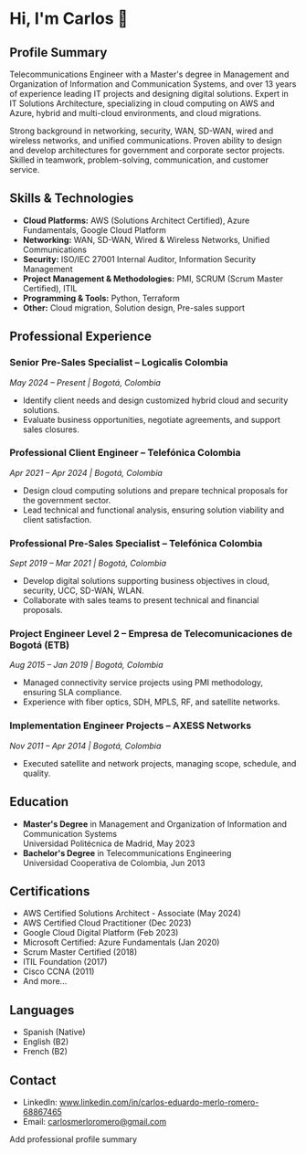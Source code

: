 # Hi, I'm Carlos 👋

## Profile Summary
Telecommunications Engineer with a Master's degree in Management and Organization of Information and Communication Systems, and over 13 years of experience leading IT projects and designing digital solutions. Expert in IT Solutions Architecture, specializing in cloud computing on AWS and Azure, hybrid and multi-cloud environments, and cloud migrations.

Strong background in networking, security, WAN, SD-WAN, wired and wireless networks, and unified communications. Proven ability to design and develop architectures for government and corporate sector projects. Skilled in teamwork, problem-solving, communication, and customer service.

## Skills & Technologies
- **Cloud Platforms:** AWS (Solutions Architect Certified), Azure Fundamentals, Google Cloud Platform  
- **Networking:** WAN, SD-WAN, Wired & Wireless Networks, Unified Communications  
- **Security:** ISO/IEC 27001 Internal Auditor, Information Security Management  
- **Project Management & Methodologies:** PMI, SCRUM (Scrum Master Certified), ITIL  
- **Programming & Tools:** Python, Terraform  
- **Other:** Cloud migration, Solution design, Pre-sales support

## Professional Experience
### Senior Pre-Sales Specialist – Logicalis Colombia  
*May 2024 – Present | Bogotá, Colombia*  
- Identify client needs and design customized hybrid cloud and security solutions.  
- Evaluate business opportunities, negotiate agreements, and support sales closures.

### Professional Client Engineer – Telefónica Colombia  
*Apr 2021 – Apr 2024 | Bogotá, Colombia*  
- Design cloud computing solutions and prepare technical proposals for the government sector.  
- Lead technical and functional analysis, ensuring solution viability and client satisfaction.

### Professional Pre-Sales Specialist – Telefónica Colombia  
*Sept 2019 – Mar 2021 | Bogotá, Colombia*  
- Develop digital solutions supporting business objectives in cloud, security, UCC, SD-WAN, WLAN.  
- Collaborate with sales teams to present technical and financial proposals.

### Project Engineer Level 2 – Empresa de Telecomunicaciones de Bogotá (ETB)  
*Aug 2015 – Jan 2019 | Bogotá, Colombia*  
- Managed connectivity service projects using PMI methodology, ensuring SLA compliance.  
- Experience with fiber optics, SDH, MPLS, RF, and satellite networks.

### Implementation Engineer Projects – AXESS Networks  
*Nov 2011 – Apr 2014 | Bogotá, Colombia*  
- Executed satellite and network projects, managing scope, schedule, and quality.

## Education
- **Master's Degree** in Management and Organization of Information and Communication Systems  
  Universidad Politécnica de Madrid, May 2023  
- **Bachelor's Degree** in Telecommunications Engineering  
  Universidad Cooperativa de Colombia, Jun 2013

## Certifications
- AWS Certified Solutions Architect - Associate (May 2024)  
- AWS Certified Cloud Practitioner (Dec 2023)  
- Google Cloud Digital Platform (Feb 2023)  
- Microsoft Certified: Azure Fundamentals (Jan 2020)  
- Scrum Master Certified (2018)  
- ITIL Foundation (2017)  
- Cisco CCNA (2011)  
- And more...

## Languages
- Spanish (Native)  
- English (B2)  
- French (B2)  

## Contact
- LinkedIn: www.linkedin.com/in/carlos-eduardo-merlo-romero-68867465  
- Email: carlosmerloromero@gmail.com

Add professional profile summary
